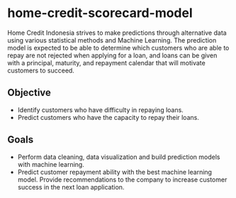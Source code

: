 # home-credit-scorecard-model
Home Credit Indonesia strives to make predictions through alternative data using various statistical methods and Machine Learning. The prediction model is expected to be able to determine which customers who are able to repay are not rejected when applying for a loan, and loans can be given with a principal, maturity, and repayment calendar that will motivate customers to succeed.

## Objective

- Identify customers who have difficulty in repaying loans.
- Predict customers who have the capacity to repay their loans.
## Goals

- Perform data cleaning, data visualization and build prediction models with machine learning.
- Predict customer repayment ability with the best machine learning model.
Provide recommendations to the company to increase customer success in the next loan application.
